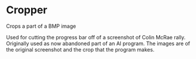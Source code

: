 # Cropper
Crops a part of a BMP image

Used for cutting the progress bar off of a screenshot of Colin McRae rally. Originally used as now abandoned part of an AI program.
The images are of the original screenshot and the crop that the program makes.
